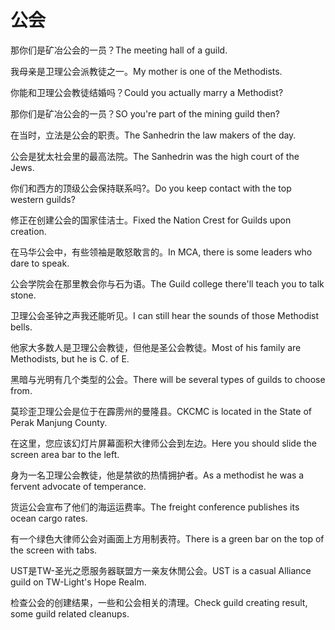 # 公会

<p><span class="chinese">那你们是矿冶公会的一员？</span><span class="english">The meeting hall of a guild.</span></p>

<p><span class="chinese">我母亲是卫理公会派教徒之一。</span><span class="english">My mother is one of the Methodists.</span></p>

<p><span class="chinese">你能和卫理公会教徒结婚吗？</span><span class="english">Could you actually marry a Methodist?</span></p>

<p><span class="chinese">那你们是矿冶公会的一员？</span><span class="english">SO you're part of the mining guild then?</span></p>

<p><span class="chinese">在当时，立法是公会的职责。</span><span class="english">The Sanhedrin the law makers of the day.</span></p>

<p><span class="chinese">公会是犹太社会里的最高法院。</span><span class="english">The Sanhedrin was the high court of the Jews.</span></p>

<p><span class="chinese">你们和西方的顶级公会保持联系吗?。</span><span class="english">Do you keep contact with the top western guilds?</span></p>

<p><span class="chinese">修正在创建公会的国家佳洁士。</span><span class="english">Fixed the Nation Crest for Guilds upon creation.</span></p>

<p><span class="chinese">在马华公会中，有些领袖是敢怒敢言的。</span><span class="english">In MCA, there is some leaders who dare to speak.</span></p>

<p><span class="chinese">公会学院会在那里教会你与石为语。</span><span class="english">The Guild college there'll teach you to talk stone.</span></p>

<p><span class="chinese">卫理公会圣钟之声我还能听见。</span><span class="english">I can still hear the sounds of those Methodist bells.</span></p>

<p><span class="chinese">他家大多数人是卫理公会教徒，但他是圣公会教徒。</span><span class="english">Most of his family are Methodists, but he is C. of E.</span></p>

<p><span class="chinese">黑暗与光明有几个类型的公会。</span><span class="english">There will be several types of guilds to choose from.</span></p>

<p><span class="chinese">莫珍歪卫理公会是位于在霹雳州的曼隆县。</span><span class="english">CKCMC is located in the State of Perak Manjung County.</span></p>

<p><span class="chinese">在这里，您应该幻灯片屏幕面积大律师公会到左边。</span><span class="english">Here you should slide the screen area bar to the left.</span></p>

<p><span class="chinese">身为一名卫理公会教徒，他是禁欲的热情拥护者。</span><span class="english">As a methodist he was a fervent advocate of temperance.</span></p>

<p><span class="chinese">货运公会宣布了他们的海运运费率。</span><span class="english">The freight conference publishes its ocean cargo rates.</span></p>

<p><span class="chinese">有一个绿色大律师公会对画面上方用制表符。</span><span class="english">There is a green bar on the top of the screen with tabs.</span></p>

<p><span class="chinese">UST是TW-圣光之愿服务器联盟方一亲友休閒公会。</span><span class="english">UST is a casual Alliance guild on TW-Light's Hope Realm.</span></p>

<p><span class="chinese">检查公会的创建结果，一些和公会相关的清理。</span><span class="english">Check guild creating result, some guild related cleanups.</span></p>


